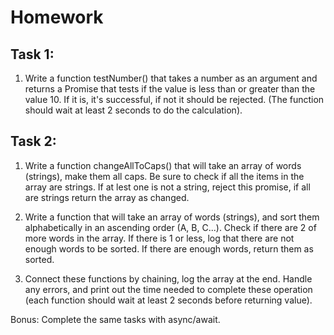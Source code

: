 # Homework

## Task 1:

1. Write a function testNumber() that takes a number as an argument and returns a Promise that tests if the value is less than or greater than the value 10. If it is, it's successful, if not it should be rejected. (The function should wait at least 2 seconds to do the calculation).

## Task 2:

1. Write a function changeAllToCaps() that will take an array of words (strings), make them all caps. Be sure to check if all the items in the array are strings. If at lest one is not a string, reject this promise, if all are strings return the array as changed.

2. Write a function that will take an array of words (strings), and sort them alphabetically in an ascending order (A, B, C...). Check if there are 2 of more words in the array. If there is 1 or less, log that there are not enough words to be sorted. If there are enough words, return them as sorted.

3. Connect these functions by chaining, log the array at the end. Handle any errors, and print out the time needed to complete these operation (each function should wait at least 2 seconds before returning value).

Bonus: Complete the same tasks with async/await.
